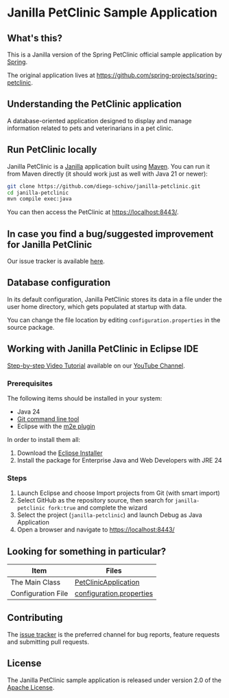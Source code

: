 # Janilla PetClinic Sample Application

## What's this?

This is a Janilla version of the Spring PetClinic official sample application by [Spring](https://spring.io/).

The original application lives at <https://github.com/spring-projects/spring-petclinic>.

## Understanding the PetClinic application

A database-oriented application designed to display and manage information related to pets and veterinarians in a pet clinic.

## Run PetClinic locally

Janilla PetClinic is a [Janilla](https://janilla.com/) application built using [Maven](https://maven.apache.org/users/index.html). You can run it from Maven directly (it should work just as well with Java 21 or newer):

```bash
git clone https://github.com/diego-schivo/janilla-petclinic.git
cd janilla-petclinic
mvn compile exec:java
```

You can then access the PetClinic at <https://localhost:8443/>.

## In case you find a bug/suggested improvement for Janilla PetClinic

Our issue tracker is available [here](https://github.com/diego-schivo/janilla-petclinic/issues).

## Database configuration

In its default configuration, Janilla PetClinic stores its data in a file under the user home directory, which gets populated at startup with data.

You can change the file location by editing `configuration.properties` in the source package.

## Working with Janilla PetClinic in Eclipse IDE

[Step-by-step Video Tutorial](https://youtu.be/YdIv62obVsw) available on our [YouTube Channel](https://www.youtube.com/@janilla).

### Prerequisites

The following items should be installed in your system:

- Java 24
- [Git command line tool](https://help.github.com/articles/set-up-git)
- Eclipse with the [m2e plugin](https://www.eclipse.org/m2e/)

In order to install them all:

1. Download the [Eclipse Installer](https://www.eclipse.org/downloads/packages/installer)
2. Install the package for Enterprise Java and Web Developers with JRE 24

### Steps

1. Launch Eclipse and choose Import projects from Git (with smart import)
2. Select GitHub as the repository source, then search for `janilla-petclinic fork:true` and complete the wizard
3. Select the project (`janilla-petclinic`) and launch Debug as Java Application
4. Open a browser and navigate to <https://localhost:8443/>

## Looking for something in particular?

| Item | Files |
| ---- | ----- |
| The Main Class| [PetClinicApplication](https://github.com/diego-schivo/janilla-petclinic/blob/main/source/com/janilla/petclinic/PetClinicApplication.java) |
| Configuration File| [configuration.properties](https://github.com/diego-schivo/janilla-petclinic/blob/main/source/com/janilla/petclinic/configuration.properties) |

## Contributing

The [issue tracker](https://github.com/diego-schivo/janilla-petclinic/issues) is the preferred channel for bug reports, feature requests and submitting pull requests.

## License

The Janilla PetClinic sample application is released under version 2.0 of the [Apache License](https://www.apache.org/licenses/LICENSE-2.0).
